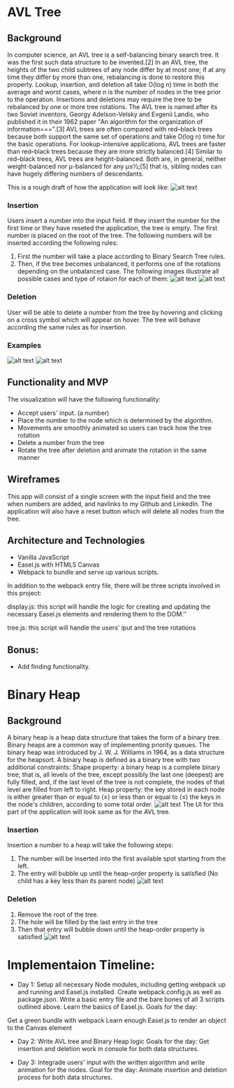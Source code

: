 # AVL Tree

## Background
In computer science, an AVL tree is a self-balancing binary search tree. It was the first such data structure to be invented.[2] In an AVL tree, the heights of the two child subtrees of any node differ by at most one; if at any time they differ by more than one, rebalancing is done to restore this property. Lookup, insertion, and deletion all take O(log n) time in both the average and worst cases, where n is the number of nodes in the tree prior to the operation. Insertions and deletions may require the tree to be rebalanced by one or more tree rotations.
The AVL tree is named after its two Soviet inventors, Georgy Adelson-Velsky and Evgenii Landis, who published it in their 1962 paper "An algorithm for the organization of information===".[3]
AVL trees are often compared with red–black trees because both support the same set of operations and take O(log n) time for the basic operations. For lookup-intensive applications, AVL trees are faster than red–black trees because they are more strictly balanced.[4] Similar to red–black trees, AVL trees are height-balanced. Both are, in general, neither weight-balanced nor μ-balanced for any μ≤1⁄2;[5] that is, sibling nodes can have hugely differing numbers of descendants.


This is a rough draft of how the application will look like:
![alt text](https://github.com/vilyapilya/JavaScriptProjectProposal/blob/master/images/wireframe.JPG)
### Insertion
Users insert a number into the input field. If they insert the number for the first time or they have reseted the application, the tree is empty. The first number is placed on the root of the tree. The following numbers will be inserted according the following rules:

1. First the number will take a place according to Binary Search Tree rules.
2. Then, if the tree becomes unbalanced, it performs one of the rotations depending on the unbalanced case. The following images illustrate all possible cases and type of rotaion for each of them:
![alt text](https://github.com/vilyapilya/JavaScriptProjectProposal/blob/master/images/firstThreeCases.JPG)
![alt text](https://github.com/vilyapilya/JavaScriptProjectProposal/blob/master/images/forthCase.JPG)

### Deletion
User will be able to delete a number from the tree by hovering and clicking on a cross symbol which will appear on hover. The tree will behave according the same rules as for insertion.

### Examples
![alt text](https://github.com/vilyapilya/JavaScriptProjectProposal/blob/master/images/insertion.JPG)
![alt text](https://github.com/vilyapilya/JavaScriptProjectProposal/blob/master/images/deletion.JPG)

## Functionality and MVP
The visualization will have the following functionality:
* Accept users' input. (a number)
* Place the number to the node which is determined by the algorithm.
* Movements are smoothly animated so users can track how the tree rotation
* Delete a number from the tree
* Rotate the tree after deletion and animate the rotation in the same manner

## Wireframes
This app will consist of a single screen with the input field and the tree when numbers are added, and navlinks to my Github and LinkedIn.
The application will also have a reset button which will delete all nodes from the tree.

## Architecture and Technologies
* Vanilla JavaScript
* Easel.js with HTML5 Canvas
* Webpack to bundle and serve up various scripts.

In addition to the webpack entry file, there will be three scripts involved in this project:

display.js: this script will handle the logic for creating and updating the necessary Easel.js elements and rendering them to the DOM.''

tree.js: this script will handle the users' iput and the tree rotations

## Bonus:
* Add finding functionality.

# Binary Heap
## Background
A binary heap is a heap data structure that takes the form of a binary tree. Binary heaps are a common way of implementing priority queues. The binary heap was introduced by J. W. J. Williams in 1964, as a data structure for the heapsort.
A binary heap is defined as a binary tree with two additional constraints:
Shape property: a binary heap is a complete binary tree; that is, all levels of the tree, except possibly the last one (deepest) are fully filled, and, if the last level of the tree is not complete, the nodes of that level are filled from left to right.
Heap property: the key stored in each node is either greater than or equal to (≥) or less than or equal to (≤) the keys in the node's children, according to some total order.
![alt text](https://github.com/vilyapilya/JavaScriptProjectProposal/blob/master/images/heapRepresentaion.JPG)
The UI for this part of the application will look same as for the AVL tree.
### Insertion
Insertion a number to a heap will take the following steps:
1. The number will be inserted into the first available spot starting from the left.
2. The entry will bubble up until the heap-order property is satisfied (No child has a key less than its parent node)
![alt text](https://github.com/vilyapilya/JavaScriptProjectProposal/blob/master/images/heapInsertion.JPG)
### Deletion
1. Remove the root of the tree.
2. The hole will be filled by the last entry in the tree
3. Then that entry will bubble down until the heap-order property is satisfied
![alt text](https://github.com/vilyapilya/JavaScriptProjectProposal/blob/master/images/HeapRemoval.JPG)

# Implementaion Timeline:
* Day 1: Setup all necessary Node modules, including getting webpack up and running and Easel.js installed. Create webpack.config.js as well as package.json. Write a basic entry file and the bare bones of all 3 scripts outlined above. Learn the basics of Easel.js. Goals for the day:

Get a green bundle with webpack
Learn enough Easel.js to render an object to the Canvas element

* Day 2: Write AVL tree and Binary Heap logic Goals for the day:
Get insertion and deletion work in console for both data structures.

* Day 3: Integrade users' input with the written algorithm and write animation for the nodes.
Goal for the day:
Animate insertion and deletion process for both data structures.
